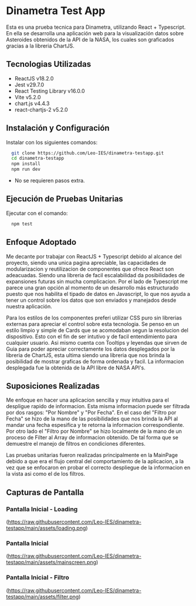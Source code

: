# Dinametra Test App

Esta es una prueba tecnica para Dinametra, utilizando React + Typescript. En ella se desarrolla una aplicación web para la visualización datos sobre Asteroides obtenidos de la API de la NASA, los cuales son graficados gracias a la libreria ChartJS.


## Tecnologias Utilizadas

* ReactJS v18.2.0
* Jest v29.7.0
* React Testing Library v16.0.0
* Vite v5.2.0
* chart.js v4.4.3
* react-chartjs-2 v5.2.0
## Instalación y Configuración

Instalar con los siguientes comandos:

```bash
  git clone https://github.com/Leo-IES/dinametra-testapp.git
  cd dinametra-testapp
  npm install
  npm run dev
```
* No se requieren pasos extra.

    
## Ejecución de Pruebas Unitarias
Ejecutar con el comando:
```bash
  npm test
```
## Enfoque Adoptado

Me decante por trabajar con ReactJS + Typescript debido al alcance del proyecto, siendo una unica pagina apreciable, las capacidades de modularizacion y reutilizacion de componentes que ofrece React son adeacuadas. Siendo una libreria de facil escalabilidad da posibilidades de expansiones futuras sin mucha complicacion. Por el lado de Typescript me parece una gran opción al momento de un desarrollo más estructurado puesto que nos habilita el tipado de datos en Javascript, lo que nos ayuda a tener un control sobre los datos que son enviados y manejados desde nuestra aplicación.

Para los estilos de los componentes preferi utilizar CSS puro sin librerias externas para apreciar el control sobre esta tecnologia. Se penso en un estilo limpio y simple de Cards que se acomodaban segun la resolucion del dispositivo. Esto con el fin de ser intutivo y de facil entendimiento para cualquier usuario. Asi mismo cuenta con Tooltips y leyendas que sirven de Guia para poder apreciar correctamente los datos desplegados por la libreria de ChartJS, esta ultima siendo una libreria que nos brinda la posibilidad de mostrar graficas de forma ordenada y facil. La informacion desplegada fue la obtenida de la API libre de NASA API's.

## Suposiciones Realizadas

Me enfoque en hacer una aplicacion sencilla y muy intuitiva para el despligue rapido de informacion. Esta misma informacion puede ser filtrada por dos rasgos: "Por Nombre" y "Por Fecha". En el caso del "Filtro por Fecha" se hizo de la mano de las posibilidades que nos brinda la API al mandar una fecha espesifica y te retorna la informacion correspondiente. Por otro lado el "Filtro por Nombre" se hizo localmente de la mano de un proceso de Filter al Array de informacion obtenido. De tal forma que se demuestre el manejo de filtros en condiciones diferentes.

Las pruebas unitarias fueron realizadas principalmente en la MainPage debido a que era el flujo central del comportamiento de la aplicacion, a la vez que se enfocaron en probar el correcto despliegue de la informacion en la vista asi como el de los filtros.

## Capturas de Pantalla

### Pantalla Inicial - Loading
(</span><span>https://raw.githubusercontent.com/Leo-IES/dinametra-testapp/main/assets/loading.png</span><span>)

### Pantalla Inicial
(</span><span>https://raw.githubusercontent.com/Leo-IES/dinametra-testapp/main/assets/mainscreen.png</span><span>)

### Pantalla Inicial - Filtro
(</span><span>https://raw.githubusercontent.com/Leo-IES/dinametra-testapp/main/assets/filter.png</span><span>)
